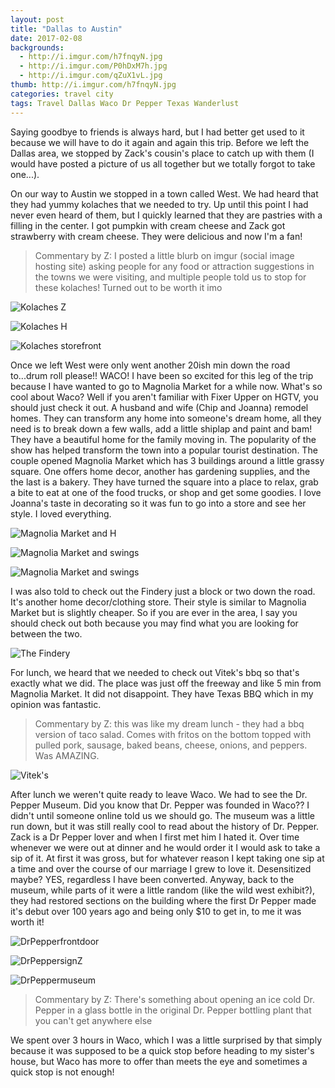```yaml
---
layout: post
title: "Dallas to Austin"
date: 2017-02-08
backgrounds:
  - http://i.imgur.com/h7fnqyN.jpg
  - http://i.imgur.com/P0hDxM7h.jpg
  - http://i.imgur.com/qZuX1vL.jpg
thumb: http://i.imgur.com/h7fnqyN.jpg
categories: travel city
tags: Travel Dallas Waco Dr Pepper Texas Wanderlust
---
```

Saying goodbye to friends is always hard, but I had better get used to it because we will have to do it again and again this trip. Before we left the Dallas area, we stopped by Zack's cousin's place to catch up with them (I would have posted a picture of us all together but we totally forgot to take one...).

On our way to Austin we stopped in a town called West. We had heard that they had yummy kolaches that we needed to try. Up until this point I had never even heard of them, but I quickly learned that they are pastries with a filling in the center. I got pumpkin with cream cheese and Zack got strawberry with cream cheese. They were delicious and now I'm a fan!

> Commentary by Z: I posted a little blurb on imgur (social image hosting site) asking people for any food or attraction suggestions in the towns we were visiting, and multiple people told us to stop for these kolaches! Turned out to be worth it imo

![Kolaches Z](http://i.imgur.com/kpvlqPSh.jpg)

![Kolaches H](http://i.imgur.com/6Bt5ECPh.jpg)

![Kolaches storefront](http://i.imgur.com/7edtG5Mh.jpg)

Once we left West were only went another 20ish min down the road to...drum roll please!! WACO!  I have been so excited for this leg of the trip because I have wanted to go to Magnolia Market for a while now. What's so cool about Waco? Well if you aren't familiar with Fixer Upper on HGTV, you should just check it out. A husband and wife (Chip and Joanna) remodel homes. They can transform any home into someone's dream home, all they need is to break down a few walls, add a little shiplap and paint and bam! They have a beautiful home for the family moving in. The popularity of the show has helped transform the town into a popular tourist destination. The couple opened Magnolia Market which has 3 buildings around a little grassy square. One offers home decor, another has gardening supplies, and the the last is a bakery. They have turned the square into a place to relax, grab a bite to eat at one of the food trucks, or shop and get some goodies. I love Joanna's taste in decorating so it was fun to go into a store and see her style. I loved everything.

![Magnolia Market and H](http://i.imgur.com/FbVCOhCh.jpg)

![Magnolia Market and swings](http://i.imgur.com/PKfhCZKh.jpg)

![Magnolia Market and swings](http://i.imgur.com/AW3XUd2h.jpg)

I was also told to check out the Findery just a block or two down the road. It's another home decor/clothing store. Their style is similar to Magnolia Market but is slightly cheaper. So if you are ever in the area, I say you should check out both because you may find what you are looking for between the two.

![The Findery](http://i.imgur.com/jBmIlTLh.jpg)

For lunch, we heard that we needed to check out Vitek's bbq so that's exactly what we did. The place was just off the freeway and like 5 min from Magnolia Market. It did not disappoint. They have Texas BBQ which in my opinion was fantastic.

> Commentary by Z: this was like my dream lunch - they had a bbq version of taco salad. Comes with fritos on the bottom topped with pulled pork, sausage, baked beans, cheese, onions, and peppers. Was AMAZING.

![Vitek's](http://i.imgur.com/sQQmFbsh.jpg)

After lunch we weren't quite ready to leave Waco. We had to see the Dr. Pepper Museum. Did you know that Dr. Pepper was founded in Waco?? I didn't until someone online told us we should go. The museum was a little run down, but it was still really cool to read about the history of Dr. Pepper. Zack is a Dr Pepper lover and when I first met him I hated it. Over time whenever we were out at dinner and he would order it I would ask to take a sip of it. At first it was gross, but for whatever reason I kept taking one sip at a time and over the course of our marriage I grew to love it. Desensitized maybe? YES, regardless I have been converted. Anyway, back to the museum, while parts of it were a little random (like the wild west exhibit?), they had restored sections on the building where the first Dr Pepper made it's debut over 100 years ago and being only $10 to get in, to me it was worth it!

![DrPepperfrontdoor](http://i.imgur.com/LAXlJU0h.jpg)

![DrPeppersignZ](http://i.imgur.com/v6CE0hZh.jpg)

![DrPeppermuseum](http://i.imgur.com/csQSVqmh.jpg)

> Commentary by Z: There's something about opening an ice cold Dr. Pepper in a glass bottle in the original Dr. Pepper bottling plant that you can't get anywhere else

We spent over 3 hours in Waco, which I was a little surprised by that simply because it was supposed to be a quick stop before heading to my sister's house, but Waco has more to offer than meets the eye and sometimes a quick stop is not enough!
